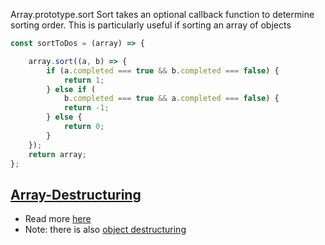 Array.prototype.sort
Sort takes an optional callback function to determine sorting order.
This is particularly useful if sorting an array of objects
```js
const sortToDos = (array) => {

	array.sort((a, b) => {
		if (a.completed === true && b.completed === false) {
			return 1;
		} else if (
			b.completed === true && a.completed === false) {
			return -1;
		} else {
			return 0;
		}
	});
	return array;
};
```

## [Array-Destructuring](array-object-destructuring)
- Read more [here](array-object-destructuring)
- Note: there is also [object destructuring](objects#Object-Destructuring)
